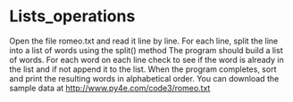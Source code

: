 # Lists_operations
Open the file romeo.txt and read it line by line. For each line, split the line into a list of words using the split() method
The program should build a list of words. For each word on each line check to see if the word is already in the list and if not append it to the list. When the program completes, sort and print the resulting words in alphabetical order.
You can download the sample data at http://www.py4e.com/code3/romeo.txt
